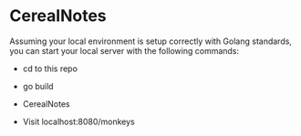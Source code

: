 # CerealNotes

Assuming your local environment is setup correctly with Golang standards, you can start your local server with the following commands:
* cd to this repo
* go build
* CerealNotes

* Visit localhost:8080/monkeys
